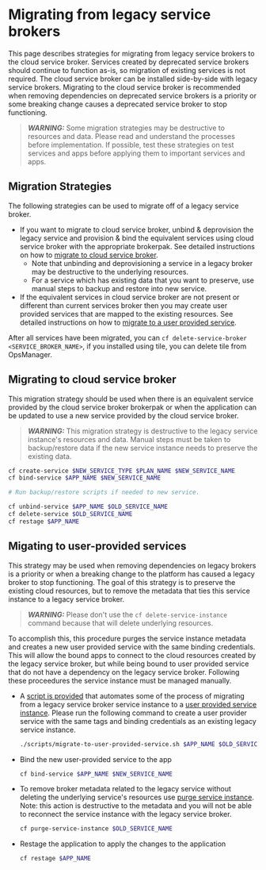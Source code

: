 # Migrating from legacy service brokers
This page describes strategies for migrating from legacy service brokers to the cloud service broker.  Services created by deprecated service brokers should continue to function as-is, so migration of existing services is not required.  The cloud service broker can be installed side-by-side with legacy service brokers.  Migrating to the cloud service broker is recommended when removing dependencies on deprecated service brokers is a priority or some breaking change causes a deprecated service broker to stop functioning.

> **_WARNING:_** Some migration strategies may be destructive to resources and data.  Please read and understand the processes before implementation.  If possible, test these strategies on test services and apps before applying them to important services and apps.

## Migration Strategies
The following strategies can be used to migrate off of a legacy service broker.
* If you want to migrate to cloud service broker, unbind &amp; deprovision the legacy service and provision &amp; bind the equivalent services using cloud service broker with the appropriate brokerpak.  See detailed instructions on how to [migrate to cloud service broker](#migrating-to-cloud-service-broker).
	* Note that unbinding and deprovisioning a service in a legacy broker may be destructive to the underlying resources.
	* For a service which has existing data that you want to preserve, use manual steps to backup and restore into new service.
* If the equivalent services in cloud service broker are not present or different than current services broker then you may create user provided services that are mapped to the existing resources. See detailed instructions on how to [migrate to a user provided service](#migating-to-user-provided-services).

After all services have been migrated, you can `cf delete-service-broker <SERVICE_BROKER_NAME>`, if you installed using tile, you can delete tile from OpsManager.

## Migrating to cloud service broker
This migration strategy should be used when there is an equivalent service provided by the cloud service broker brokerpak or when the application can be updated to use a new service provided by the cloud service broker. 
> **_WARNING:_** This migration strategy is destructive to the legacy service instance's resources and data.  Manual steps must be taken to backup/restore data if the new service instance needs to preserve the existing data.

```bash
cf create-service $NEW_SERVICE_TYPE $PLAN_NAME $NEW_SERVICE_NAME
cf bind-service $APP_NAME $NEW_SERVICE_NAME

# Run backup/restore scripts if needed to new service.

cf unbind-service $APP_NAME $OLD_SERVICE_NAME
cf delete-service $OLD_SERVICE_NAME
cf restage $APP_NAME
```

## Migating to user-provided services 
This strategy may be used when removing dependencies on legacy brokers is a priority or when a breaking change to the platform has caused a legacy broker to stop functioning.  The goal of this strategy is to preserve the existing cloud resources, but to remove the metadata that ties this service instance to a legacy service broker.

> **_WARNING:_**  Please don't use the `cf delete-service-instance` command because that will delete underlying resources.

To accomplish this, this procedure purges the service instance metadata and creates a new user provided service with the same binding credentials.  This will allow the bound apps to connect to the cloud resources created by the legacy service broker, but while being bound to user provided service that do not have a dependency on the legacy service broker.  Following these proceedures the service instance must be managed manually.

* A [script is provided](../scripts/migrate-to-user-provided-service.sh) that automates some of the process of migrating from a legacy service broker service instance to a [user provided service instance](https://docs.cloudfoundry.org/devguide/services/user-provided.html).  Please run the following command to create a user provider service with the same tags and binding credentials as an existing legacy service instance.
	```bash
	./scripts/migrate-to-user-provided-service.sh $APP_NAME $OLD_SERVICE_NAME $NEW_SERVICE_NAME
	```
* Bind the new user-provided service to the app
	```bash
	cf bind-service $APP_NAME $NEW_SERVICE_NAME
	```  
* To remove broker metadata related to the legacy service without deleting the underlying service's resources use [purge service instance](https://cli.cloudfoundry.org/en-US/cf/purge-service-instance.html).  Note: this action is destructive to the metadata and you will not be able to reconnect the service instance with the legacy service broker.
	```bash
	cf purge-service-instance $OLD_SERVICE_NAME
	``` 
* Restage the application to apply the changes to the application
	```bash 
	cf restage $APP_NAME
	```

